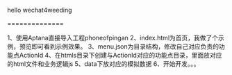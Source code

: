 hello wechat4weeding

==============

1、使用Aptana直接导入工程phoneofpingan
2、index.html为首页，我做了个示例，预览即可看到示例效果。
3、menu.json为目录结构，修改自己对应负责的功能点ActionId
4、在htmls目录下创建与ActionId对应的功能点目录，里面放对应的html文件和业务逻辑js
5、data下放对应的模拟数据
6、开始开发。。。
